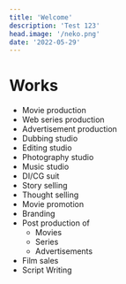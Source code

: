 ```yaml
---
title: 'Welcome'
description: 'Test 123'
head.image: '/neko.png'
date: '2022-05-29'
---
```



# Works
* Movie production
* Web series production
* Advertisement production
* Dubbing studio 
* Editing studio
* Photography studio
* Music studio
* DI/CG suit
* Story selling
* Thought selling
* Movie promotion
* Branding
* Post production of 
    * Movies
    * Series
    * Advertisements
* Film sales
* Script Writing